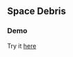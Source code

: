  ## Space Debris
 
 
 
 
 
 ### Demo
 Try it <a href="https://chiara2804.github.io/Space-Debris/">here</a>

 
